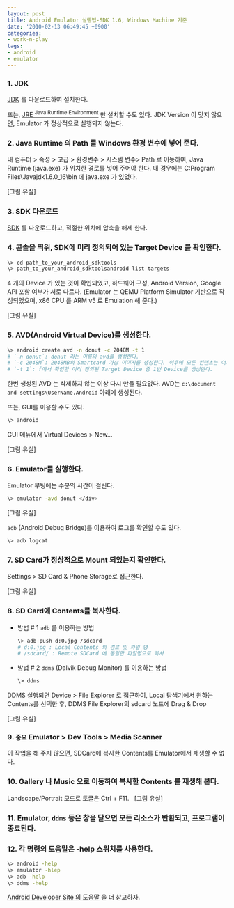 ```yaml
---
layout: post
title: Android Emulator 실행법-SDK 1.6, Windows Machine 기준
date: '2010-02-13 06:49:45 +0900'
categories:
- work-n-play
tags:
- android
- emulator
---
```


### 1. JDK

[JDK](https://cds.sun.com/is-bin/INTERSHOP.enfinity/WFS/CDS-CDS_Developer-Site/en_US/-/USD/ViewProductDetail-Start?ProductRef=jdk-6u16-oth-JPR@CDS-CDS_Developer) 를 다운로드하여 설치한다.

또는, [JRE <sup>Java Runtime Environment</sup>](http://cds.sun.com/is-bin/INTERSHOP.enfinity/WFS/CDS-CDS_Developer-Site/en_US/-/USD/VerifyItem-Start/jre-6u16-windows-i586.exe?BundledLineItemUUID=moFIBe.oaqEAAAEkk.UxdJ2G&OrderID=R1dIBe.onL8AAAEkiOUxdJ2G&ProductID=VP1IBe.nzvkAAAEiap9pOuDb&FileName=/jre-6u16-windows-i586.exe) 만 설치할 수도 있다. JDK Version 이 맞지 않으면, Emulator 가 정상적으로 실행되지 않는다.
 
### 2. Java Runtime 의 Path 를 Windows 환경 변수에 넣어 준다.

내 컴퓨터 > 속성 > 고급 > 환경변수 > 시스템 변수> Path 로 이동하여, Java Runtime (java.exe) 가 위치한 경로를 넣어 주어야 한다. 내 경우에는 C:Program Files\Javajdk1.6.0_16\bin 에 java.exe 가 있었다.

[그림 유실] 

### 3. SDK 다운로드

[SDK](http://developer.android.com/sdk/download.html?v=android-sdk_r3-windows.zip) 를 다운로드하고, 적절한 위치에 압축을 해제 한다.

### 4. 콘솔을 띄워, SDK에 미리 정의되어 있는 Target Device 를 확인한다.

```bash
\> cd path_to_your_android_sdktools
\> path_to_your_android_sdktoolsandroid list targets
```

4 개의 Device 가 있는 것이 확인되었고, 하드웨어 구성, Android Version, Google API 포함 여부가 서로 다르다. (Emulator 는 QEMU Platform Simulator 기반으로 작성되었으며, x86 CPU 를 ARM v5 로 Emulation 해 준다.)

[그림 유실]

### 5. AVD(Android Virtual Device)를 생성한다.

```bash
\> android create avd -n donut -c 2048M -t 1
# `-n donut`: donut 라는 이름의 avd를 생성한다.
# `-c 2048M`: 2048MB의 Smartcard 가상 이미지를 생성한다. 이후에 모든 컨텐츠는 여기에 담게 된다.
# `-t 1`: f에서 확인한 미리 정의된 Target Device 중 1번 Device를 생성한다.
```

한번 생성된 AVD 는 삭제하지 않는 이상 다시 만들 필요없다. AVD는 `c:\document and settings\UserName.Android` 아래에 생성된다.

또는, GUI를 이용할 수도 있다.

```bash
\> android
```

GUI 메뉴에서 Virtual Devices > New...

[그림 유실]
 
### 6. Emulator를 실행한다.

Emulator 부팅에는 수분의 시간이 걸린다.

```bash
\> emulator -avd donut </div>
```

[그림 유실]

`adb` (Android Debug Bridge)를 이용하여 로그를 확인할 수도 있다.

```bash
\> adb logcat
```

### 7. SD Card가 정상적으로 Mount 되었는지 확인한다.

Settings > SD Card & Phone Storage로 접근한다.

[그림 유실]

### 8. SD Card에 Contents를 복사한다.

-   방법 # 1 `adb` 를 이용하는 방법

    ```bash
    \> adb push d:0.jpg /sdcard
    # d:0.jpg : Local Contents 의 경로 및 파일 명
    # /sdcard/ : Remote SDCard 에 동일한 파일명으로 복사
    ```

-   방법 # 2 `ddms` (Dalvik Debug Monitor) 를 이용하는 방법

    ```bash
    \> ddms
    ```

  DDMS 실행되면 Device > File Explorer 로 접근하여, Local 탐색기에서 원하는 Contents를 선택한 후, DDMS File Explorer의 sdcard 노드에 Drag & Drop

[그림 유실]

### 9. **`중요`** Emulator &gt; Dev Tools &gt; Media Scanner

이 작업을 해 주지 않으면, SDCard에 복사한 Contents를 Emulator에서 재생할 수 없다.

### 10. Gallery 나 Music 으로 이동하여 복사한 Contents 를 재생해 본다.

Landscape/Portrait 모드로 토글은 Ctrl + F11.
 
[그림 유실]

### 11. Emulator, `ddms` 등은 창을 닫으면 모든 리소스가 반환되고, 프로그램이 종료된다.

### 12. 각 명령의 도움말은 -help 스위치를 사용한다.

```bash
\> android -help
\> emulator -hlep
\> adb -help
\> ddms -help
```

[Android Developer Site 의 도움말](http://developer.android.com/guide/developing/tools/emulator.html) 을 더 참고하자.
